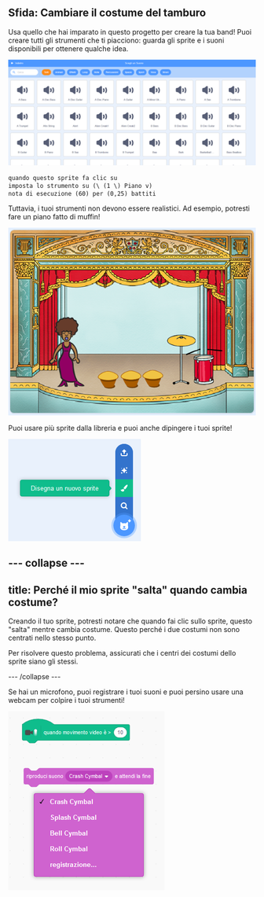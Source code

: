 ## Sfida: Cambiare il costume del tamburo

Usa quello che hai imparato in questo progetto per creare la tua band! Puoi creare tutti gli strumenti che ti piacciono: guarda gli sprite e i suoni disponibili per ottenere qualche idea.

![screenshot](images/band-ideas-sounds.png)

```blocks3
quando questo sprite fa clic su
imposta lo strumento su (\ (1 \) Piano v)
nota di esecuzione (60) per (0,25) battiti
```

Tuttavia, i tuoi strumenti non devono essere realistici. Ad esempio, potresti fare un piano fatto di muffin!

![schermata](images/band-piano.png)

Puoi usare più sprite dalla libreria e puoi anche dipingere i tuoi sprite!

![schermata](images/band-draw.png)

## \--- collapse \---

## title: Perché il mio sprite "salta" quando cambia costume?

Creando il tuo sprite, potresti notare che quando fai clic sullo sprite, questo "salta" mentre cambia costume. Questo perché i due costumi non sono centrati nello stesso punto.

Per risolvere questo problema, assicurati che i centri dei costumi dello sprite siano gli stessi.

\--- /collapse \---

Se hai un microfono, puoi registrare i tuoi suoni e puoi persino usare una webcam per colpire i tuoi strumenti!

![screenshot](images/band-io.png)